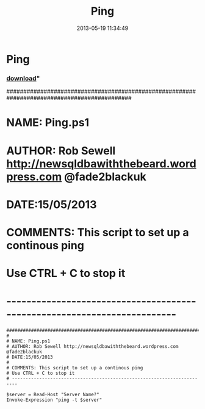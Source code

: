 ﻿---
pid:            4167
parent:         0
children:       
poster:         SQLDBAwithabeard
title:          Ping
date:           2013-05-19 11:34:49
format:         posh
---

# Ping

### [download](4167.ps1)"

#############################################################################################
#
# NAME: Ping.ps1
# AUTHOR: Rob Sewell http://newsqldbawiththebeard.wordpress.com @fade2blackuk
# DATE:15/05/2013
#
# COMMENTS: This script to set up a continous ping 
# Use CTRL + C to stop it
# ------------------------------------------------------------------------


```posh
#############################################################################################
#
# NAME: Ping.ps1
# AUTHOR: Rob Sewell http://newsqldbawiththebeard.wordpress.com @fade2blackuk
# DATE:15/05/2013
#
# COMMENTS: This script to set up a continous ping 
# Use CTRL + C to stop it
# ------------------------------------------------------------------------

$server = Read-Host "Server Name?"
Invoke-Expression "ping -t $server"
```
